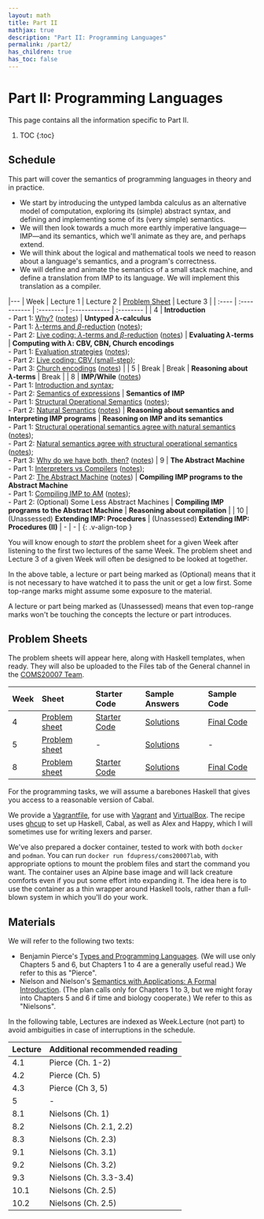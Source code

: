 ```yaml
---
layout: math
title: Part II
mathjax: true
description: "Part II: Programming Languages"
permalink: /part2/
has_children: true
has_toc: false
---
```


# Part II: Programming Languages
This page contains all the information specific to Part II.
1. TOC
{:toc}

## Schedule

This part will cover the semantics of programming languages in theory and in practice.
* We start by introducing the untyped lambda calculus as an alternative model of computation, exploring its (simple) abstract syntax, and defining and implementing some of its (very simple) semantics.
* We will then look towards a much more earthly imperative language—IMP—and its semantics, which we'll animate as they are, and perhaps extend.
* We will think about the logical and mathematical tools we need to reason about a language's semantics, and a program's correctness.
* We will define and animate the semantics of a small stack machine, and define a translation from IMP to its language. We will implement this translation as a compiler.

|---
| Week  | Lecture 1                                                                                                                    | Lecture 2                                                                                                                                                                                                | [Problem Sheet](#problem-sheets)                   | Lecture 3                                                                                                                                                                                                                              |
| :---- | :-----------                                                                                                                 | :--------                                                                                                                                                                                                | :------------                                      | :--------                                                                                                                                                                                                                              |
| 4     | **Introduction**<br/>- Part 1: [Why?][l01_1] ([notes][n01_1])                                                                | **Untyped $\lambda$-calculus**<br/>- Part 1: [$\lambda$-terms and $\beta$-reduction][l02_1] ([notes][n02_1]);<br/>- Part 2: [Live coding: $\lambda$-terms and $\beta$-reduction][l02_2] ([notes][n02_2]) | **Evaluating $\lambda$-terms**                     | **Computing with $\lambda$: CBV, CBN, Church encodings**<br/>- Part 1: [Evaluation strategies][l03_1] ([notes][n03_1]);<br/>- Part 2: [Live coding: CBV (small-step)][l03_2];<br/>- Part 3: [Church encodings][l03_3] ([notes][n03_3]) |
| 5     | Break                                                                                                                        | Break                                                                                                                                                                                                    | **Reasoning about $\lambda$-terms**                | Break                                                                                                                                                                                                                                  |
| 8     | **IMP/While** ([notes][n04])<br/>- Part 1: [Introduction and syntax][l04_1];<br/>- Part 2: [Semantics of expressions][l04_2] | **Semantics of IMP**<br/>- Part 1: [Structural Operational Semantics][l05_1] ([notes][n05_1]);<br/>- Part 2: [Natural Semantics][l05_2] ([notes][n05_2])                                                 | **Reasoning about semantics and Interpreting IMP programs**                      | **Reasoning on IMP and its semantics**<br/>- Part 1: [Structural operational semantics agree with natural semantics][l06_1] ([notes][n06_1]);<br/>- Part 2: [Natural semantics agree with structural operational semantics][l06_2] ([notes][n06_2]);<br/>- Part 3: [Why do we have both, then?][l06_3] ([notes][n06_3])
| 9  | **The Abstract Machine**<br/>- Part 1: [Interpreters vs Compilers][l07_1] ([notes][n07_1]);<br/>- Part 2: [The Abstract Machine][l07_2] ([notes][n07_2]) | **Compiling IMP programs to the Abstract Machine**<br/>- Part 1: [Compiling IMP to AM][l08_1] ([notes][n08_1]);<br/>- Part 2: (Optional) Some Less Abstract Machines | **Compiling IMP programs to the Abstract Machine** | **Reasoning about compilation** |
| 10 | (Unassessed) **Extending IMP: Procedures**                                                                                                               | (Unassessed) **Extending IMP: Procedures (II)**                                                                                                                      | -                                                  | -                               |
{: .v-align-top }

[l01_1]: https://web.microsoftstream.com/video/e0c39a90-ad79-4288-aa36-9a2f539f151e?channelId=029543e1-41d8-4091-b07b-af0c676c468c
[n01_1]: https://uob.sharepoint.com/teams/grp-COMS20007/Shared%20Documents/General/Notes%20%28Part%20II%29/Lecture1-Introduction.pdf
[l02_1]: https://web.microsoftstream.com/video/99bcfe48-1b5c-4266-ab4c-a13c23e5cd89?channelId=029543e1-41d8-4091-b07b-af0c676c468c
[n02_1]: https://uob.sharepoint.com/teams/grp-COMS20007/Shared%20Documents/General/Notes%20%28Part%20II%29/Lecture2-Lambda%20and%20Beta.pdf
[l02_2]: https://web.microsoftstream.com/video/3e58341a-316f-4a79-9362-191f54df2baf?channelId=029543e1-41d8-4091-b07b-af0c676c468c
[n02_2]: https://uob.sharepoint.com/teams/grp-COMS20007/Shared%20Documents/General/Notes%20%28Part%20II%29/Lecture2-Collected.pdf
[l03_1]: https://web.microsoftstream.com/video/f9323006-ed24-4d40-98ce-8ed64f660e4e?channelId=029543e1-41d8-4091-b07b-af0c676c468c
[n03_1]: https://uob.sharepoint.com/teams/grp-COMS20007/Shared%20Documents/General/Notes%20%28Part%20II%29/Lecture3-CBV-CBN-Normal.pdf
[l03_2]: https://web.microsoftstream.com/video/7a4738a6-12cc-4262-ad2b-d1ba8f84e4da?channelId=029543e1-41d8-4091-b07b-af0c676c468c
[l03_3]: https://web.microsoftstream.com/video/d0bc40e3-1491-4786-ae56-a1cfb902b07f?channelId=029543e1-41d8-4091-b07b-af0c676c468c
[n03_3]: https://uob.sharepoint.com/teams/grp-COMS20007/Shared%20Documents/General/Notes%20%28Part%20II%29/Lecture3-Encodings.pdf
[n04]: https://uob.sharepoint.com/teams/grp-COMS20007/Shared%20Documents/General/Notes%20(Part%20II)/Lecture4-IMP-Syntax-ExpressionSemantics.pdf
[l04_1]: https://web.microsoftstream.com/video/eafc7bb5-b2e1-4cf5-942a-9f878cbef323
[l04_2]: https://web.microsoftstream.com/video/eafc7bb5-b2e1-4cf5-942a-9f878cbef323
[l05_1]: https://web.microsoftstream.com/video/8a98befd-cccf-4816-b7b6-57bf5987d8e9
[n05_1]: https://uob.sharepoint.com/teams/grp-COMS20007/Shared%20Documents/General/Notes%20(Part%20II)/Lecture5-IMP-SOS.pdf
[l05_2]: https://web.microsoftstream.com/video/457d4cf3-e2cb-42a4-8d94-8b2d029c74d1
[n05_2]: https://uob.sharepoint.com/teams/grp-COMS20007/Shared%20Documents/General/Notes%20(Part%20II)/Lecture5-IMP-NS.pdf
[l06_1]: https://web.microsoftstream.com/video/4cca5147-fde4-49af-92eb-da5fb065fe4d
[n06_1]: https://uob.sharepoint.com/teams/grp-COMS20007/Shared%20Documents/General/Notes%20(Part%20II)/Lecture6-IMP-NS-SOS.pdf
[l06_2]: https://web.microsoftstream.com/video/2d7afe93-e1f0-472b-a2c5-792035b6a2d3
[n06_2]: https://uob.sharepoint.com/teams/grp-COMS20007/Shared%20Documents/General/Notes%20(Part%20II)/Lecture6-IMP-SOS-NS.pdf
[l06_3]: https://web.microsoftstream.com/video/2d7afe93-e1f0-472b-a2c5-792035b6a2d3
[n06_3]: https://uob.sharepoint.com/teams/grp-COMS20007/Shared%20Documents/General/Notes%20(Part%20II)/Lecture6-IMP-nt.pdf
[l07_1]: https://web.microsoftstream.com/video/4b080e06-78bb-4bda-97b0-7d0dfbb6fcf1
[n07_1]: https://uob.sharepoint.com/teams/grp-COMS20007/Shared%20Documents/General/Notes%20(Part%20II)/Lecture7-InterpretersVsCompilers.pdf
[l07_2]: https://web.microsoftstream.com/video/54360504-21aa-4459-980d-818924d86080
[n07_2]: https://uob.sharepoint.com/teams/grp-COMS20007/Shared%20Documents/General/Notes%20(Part%20II)/Lecture7-AbstractMachine.pdf
[l08_1]: https://web.microsoftstream.com/video/0621bd96-abae-46f3-b2c5-76be2fa64305
[n08_1]: https://uob.sharepoint.com/teams/grp-COMS20007/Shared%20Documents/General/Notes%20(Part%20II)/Lecture8-TranslatingIMP.pdf
[l08_2]: 
[n08_2]: 

You will know enough to _start_ the problem sheet for a given Week after
listening to the first two lectures of the same Week. The problem sheet and
Lecture 3 of a given Week will often be designed to be looked at together.

In the above table, a lecture or part being marked as (Optional) means that it
is not necessary to have watched it to pass the unit or get a low first. Some
top-range marks might assume some exposure to the material.

A lecture or part being marked as (Unassessed) means that even top-range marks
won't be touching the concepts the lecture or part introduces.

## Problem Sheets
The problem sheets will appear here, along with Haskell templates, when ready.
They will also be uploaded to the Files tab of the General channel in the
[COMS20007 Team](https://teams.microsoft.com/l/team/19%3add828ce0548d42159af589fd2340ec82%40thread.tacv2/conversations?groupId=ae85fd4b-b6ac-4b6c-870d-7e4451649167&tenantId=b2e47f30-cd7d-4a4e-a5da-b18cf1a4151b).

| Week | Sheet                | Starter Code        | Sample Answers     | Sample Code         |
| :--- | :----                | :-----------        | :-------------     | :----------         |
| 4    | [Problem sheet][s01] | [Starter Code][c01] | [Solutions][ans01] | [Final Code][sol01] |
| 5    | [Problem sheet][s02] | -                   | [Solutions][ans02] | -                   |
| 8    | [Problem sheet][s03] | [Starter Code][c03] | [Solutions][ans03] | [Final Code][sol03] |

[s01]: https://uob.sharepoint.com/teams/grp-COMS20007/Shared%20Documents/General/Problems%20%28Part%20II%29/lab1-sheet.pdf
[c01]: https://uob.sharepoint.com/teams/grp-COMS20007/Shared%20Documents/General/Problems%20%28Part%20II%29/lab1-code.zip
[ans01]: https://uob.sharepoint.com/teams/grp-COMS20007/Shared%20Documents/General/Problems%20(Part%20II)/lab1-solution.pdf
[sol01]: https://uob.sharepoint.com/teams/grp-COMS20007/Shared%20Documents/General/Problems%20(Part%20II)/lab1-solution.zip

[s02]: https://uob.sharepoint.com/teams/grp-COMS20007/Shared%20Documents/General/Problems%20(Part%20II)/lab2-sheet.pdf
[ans02]: https://uob.sharepoint.com/teams/grp-COMS20007/Shared%20Documents/General/Problems%20(Part%20II)/lab2-solution.pdf

[s03]: https://uob.sharepoint.com/teams/grp-COMS20007/Shared%20Documents/General/Problems%20(Part%20II)/lab3-sheet.pdf
[c03]: https://uob.sharepoint.com/teams/grp-COMS20007/Shared%20Documents/General/Problems%20(Part%20II)/lab3-code.zip
[ans03]: https://uob.sharepoint.com/teams/grp-COMS20007/Shared%20Documents/General/Problems%20(Part%20II)/lab3-solution.pdf
[sol03]: https://uob.sharepoint.com/teams/grp-COMS20007/Shared%20Documents/General/Problems%20(Part%20II)/lab3-solution.zip


For the programming tasks, we will assume a barebones Haskell that gives you
access to a reasonable version of Cabal.

We provide a
[Vagrantfile](https://uob.sharepoint.com/teams/grp-COMS20007/Shared%20Documents/General/Vagrantfile),
for use with [Vagrant](https://www.vagrantup.com) and
[VirtualBox](https://www.virtualbox.org/). The recipe uses
[ghcup](https://www.haskell.org/ghcup) to set up Haskell, Cabal, as well as
Alex and Happy, which I will sometimes use for writing lexers and parser.

We've also prepared a docker container, tested to work with both `docker` and
`podman`. You can run `docker run fdupress/coms20007lab`, with appropriate
options to mount the problem files and start the command you want. The
container uses an Alpine base image and will lack creature comforts even if you
put some effort into expanding it. The idea here is to use the container as a
thin wrapper around Haskell tools, rather than a full-blown system in which
you'll do your work.

## Materials
We will refer to the following two texts:
- Benjamin Pierce's [Types and Programming Languages](https://bris.on.worldcat.org/oclc/51958338). (We will use only Chapters 5 and 6, but Chapters 1 to 4 are a generally useful read.) We refer to this as "Pierce".
- Nielson and Nielson's [Semantics with Applications: A Formal Introduction](http://www.cs.ru.nl/~herman/onderwijs/semantics2019/wiley.pdf). (The plan calls only for Chapters 1 to 3, but we might foray into Chapters 5 and 6 if time and biology cooperate.) We refer to this as "Nielsons".

In the following table, Lectures are indexed as Week.Lecture (not part) to
avoid ambiguities in case of interruptions in the schedule.

| Lecture | Additional recommended reading |
| :------ | :----------------------------- |
| 4.1     | Pierce (Ch. 1-2)               |
| 4.2     | Pierce (Ch. 5)                 |
| 4.3     | Pierce (Ch 3, 5)               |
| 5       | -                              |
| 8.1     | Nielsons (Ch. 1)               |
| 8.2     | Nielsons (Ch. 2.1, 2.2)        |
| 8.3     | Nielsons (Ch. 2.3)             |
| 9.1     | Nielsons (Ch. 3.1)             |
| 9.2     | Nielsons (Ch. 3.2)             |
| 9.3     | Nielsons (Ch. 3.3-3.4)         |
| 10.1    | Nielsons (Ch. 2.5)             |
| 10.2    | Nielsons (Ch. 2.5)             |
